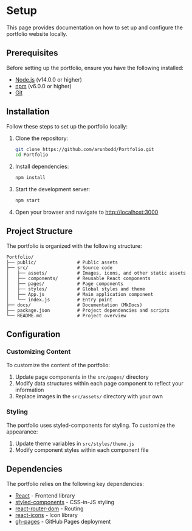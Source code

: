 # Setup

This page provides documentation on how to set up and configure the portfolio website locally.

## Prerequisites

Before setting up the portfolio, ensure you have the following installed:

- [Node.js](https://nodejs.org/) (v14.0.0 or higher)
- [npm](https://www.npmjs.com/) (v6.0.0 or higher)
- [Git](https://git-scm.com/)

## Installation

Follow these steps to set up the portfolio locally:

1. Clone the repository:
   ```bash
   git clone https://github.com/arunbodd/Portfolio.git
   cd Portfolio
   ```

2. Install dependencies:
   ```bash
   npm install
   ```

3. Start the development server:
   ```bash
   npm start
   ```

4. Open your browser and navigate to [http://localhost:3000](http://localhost:3000)

## Project Structure

The portfolio is organized with the following structure:

```
Portfolio/
├── public/               # Public assets
├── src/                  # Source code
│   ├── assets/           # Images, icons, and other static assets
│   ├── components/       # Reusable React components
│   ├── pages/            # Page components
│   ├── styles/           # Global styles and theme
│   ├── App.js            # Main application component
│   └── index.js          # Entry point
├── docs/                 # Documentation (MkDocs)
├── package.json          # Project dependencies and scripts
└── README.md             # Project overview
```

## Configuration

### Customizing Content

To customize the content of the portfolio:

1. Update page components in the `src/pages/` directory
2. Modify data structures within each page component to reflect your information
3. Replace images in the `src/assets/` directory with your own

### Styling

The portfolio uses styled-components for styling. To customize the appearance:

1. Update theme variables in `src/styles/theme.js`
2. Modify component styles within each component file

## Dependencies

The portfolio relies on the following key dependencies:

- [React](https://reactjs.org/) - Frontend library
- [styled-components](https://styled-components.com/) - CSS-in-JS styling
- [react-router-dom](https://reactrouter.com/) - Routing
- [react-icons](https://react-icons.github.io/react-icons/) - Icon library
- [gh-pages](https://github.com/tschaub/gh-pages) - GitHub Pages deployment
